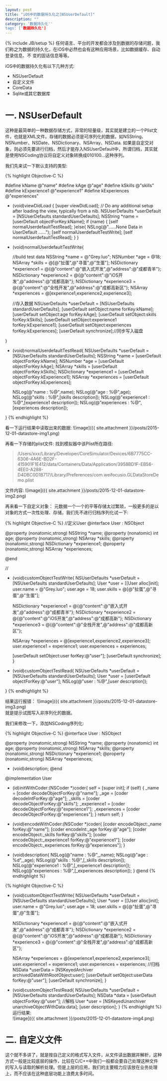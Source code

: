 ```yaml
---
layout: post
title: "iOS中的数据持久化之[NSUserDefault]"
description: ""
category: '数据持久化''
tags: ['数据持久化']
---
```

{% include JB/setup %}
任何语言、平台的开发都会涉及到数据的存储问题，我们称之为数据的持久化，在iOS中必然也会有这种应用场景，比如数据缓存、自动登录信息、不 变的固话信息等等。

iOS中的数据持久化有以下几种方式: 

* NSUserDefault
* 自定义文件
* CoreData
* Sqlite或其它数据库

# 一. NSUserDefault
这种是最简单的一种数据存储方式，非常的轻量级，其实就是建立的一个Plist文件，也就是XML文件。存储的数据必须是可序列化的数据，如NSString、NSNumber、NSDate、NSDictionary、NSArray、NSData.
如果是自定交对象，则必须先要进行归档，然后才能存入NSUserDefault中，所谓归档，其实就是使用NSCoding协议将自定义对象转换成010100...这种序列。

我们先来试一下默认支持的类型:

{% highlight Objective-C %}

#define kName @"name"
#define kAge  @"age"
#define kSkills @"skills"
#define kExperience1 @"experience1"
#define kExperiences @"experiences"


- (void)viewDidLoad {
    [super viewDidLoad];
    // Do any additional setup after loading the view, typically from a nib.
    NSUserDefaults *userDefault = [NSUserDefaults standardUserDefaults];
    NSString *name = [userDefault objectForKey:kName];
    if (name) {
        [self normalUserdefaultTestRead];
    }else{
        NSLog(@"......None Data in UserDefault ......");
        [self normalUserdefaultTestWrite];
        [self normalUserdefaultTestRead];
    }
}


- (void)normalUserdefaultTestWrite{
    
    //build test data
    NSString *name = @"Grey.luo";
    NSNumber *age = @18;
    NSArray *skills = @[@"扯蛋",@"寻蛋",@"生蛋"];
    NSDictionary *experience1 = @{@"content":@"嵌入式开发",@"address":@"成都青羊"};
    NSDictionary *experience2 = @{@"content":@"iOS开发",@"address":@"成都高新"};
    NSDictionary *experience3 = @{@"content":@"全栈开发",@"address":@"成都高新区"};
    NSArray *experiences = @[experience1,experience2,experience3];
    
    //存入数据
    NSUserDefaults *userDefault = [NSUserDefaults standardUserDefaults];
    [userDefault setObject:name forKey:kName];
    [userDefault setObject:age forKey:kAge];
    [userDefault setObject:skills forKey:kSkills];
    [userDefault setObject:experience1 forKey:kExperience1];
    [userDefault setObject:experiences forKey:kExperiences];
    [userDefault synchronize];//同步写入磁盘
    
}

- (void)normalUserdefaultTestRead{
    NSUserDefaults *userDefault = [NSUserDefaults standardUserDefaults];
    NSString *name = [userDefault objectForKey:kName];
    NSNumber *age = [userDefault objectForKey:kAge];
    NSArray *skills = [userDefault objectForKey:kSkills];
    NSDictionary *experience1 = [userDefault objectForKey:kExperience1];
    NSArray *experiences  = [userDefault objectForKey:kExperiences];
    
    NSLog(@"name : %@",name);
    NSLog(@"age : %@",age);
    NSLog(@"skills : %@",[skills description]);
    NSLog(@"experience1 : %@",[experience1 description]);
    NSLog(@"experiences : %@",[experiences description]);
    
}
{% endhighlight %}  

看一下运行结果中读取出来的数据:
![image]({{ site.attachment }}/posts/2015-12-01-datastore-img1.png)   

再看一下存储的plist文件:
找到模拟器中该Plist所在路径:
> /Users/xxx/Library/Developer/CoreSimulator/Devices/6B7775CC-6306-4A6E-BD2F-415901F1E412/data/Containers/Data/Application/3958BD1F-EB56-4EE0-A288-D4DBC0D1B717/Library/Preferences/com.weifocusio.GLDataStoreDemo.plist

文件内容:
![image]({{ site.attachment }}/posts/2015-12-01-datastore-img2.png)   


再来看一下自定义对象：
元数据一个一个的平等存储太过繁琐，一般更多的是以对象的方式一次性处理、存储，我们先不进行归档序列化试一下:

{% highlight Objective-C %}
//定义User
@interface User : NSObject

@property (nonatomic,strong) NSString *name;
@property (nonatomic)  int age;
@property (nonatomic,strong) NSArray *skills;
@property (nonatomic,strong) NSDictionary *experience1;
@property (nonatomic,strong) NSArray *experiences;

@end

//
- (void)customObjectTestWrite{
    NSUserDefaults *userDefault = [NSUserDefaults standardUserDefaults];
    User *user = [[User alloc]init];
    user.name = @"Grey.luo";
    user.age = 18;
    user.skills = @[@"扯蛋",@"寻蛋",@"生蛋"];
    
    NSDictionary *experience1 = @{@"content":@"嵌入式开发",@"address":@"成都青羊"};
    NSDictionary *experience2 = @{@"content":@"iOS开发",@"address":@"成都高新"};
    NSDictionary *experience3 = @{@"content":@"全栈开发",@"address":@"成都高新区"};

    NSArray *experiences = @[experience1,experience2,experience3];
    user.experience1 = experience1;
    user.experiences = experiences;
    
    
    [userDefault setObject:user forKey:@"user"];
    [userDefault synchronize];
}


- (void)customObjectTestRead{
    NSUserDefaults *userDefault = [NSUserDefaults standardUserDefaults];
    User *user = [userDefault objectForKey:@"user"];
    NSLog(@"user : %@",[user description]);
    
}
{% endhighlight %}  

结果运行报错：
![image]({{ site.attachment }}/posts/2015-12-01-datastore-img3.png)   
就是提示试图写入非序列化的数据。

我们来修改一下，添加NSCoding序列化:

{% highlight Objective-C %}
@interface User : NSObject<NSCoding>

@property (nonatomic,strong) NSString *name;
@property (nonatomic)  int age;
@property (nonatomic,strong) NSArray *skills;
@property (nonatomic,strong) NSDictionary *experience1;
@property (nonatomic,strong) NSArray *experiences;

- (void)description;
@end

@implementation User
- (id)initWithCoder:(NSCoder *)coder{
    self = [super init];
    if (self) {
        _name = [coder decodeObjectForKey:@"name"];
        _age = [coder decodeIntForKey:@"age"];
        _skills = [coder decodeObjectForKey:@"skills"];
        _experience1 = [coder decodeObjectForKey:@"experience1"];
        _experiences = [coder decodeObjectForKey:@"experiences"];
    }
    return self;
}

- (void)encodeWithCoder:(NSCoder *)coder{
    [coder encodeObject:_name forKey:@"name"];
    [coder encodeInt:_age forKey:@"age"];
    [coder encodeObject:_skills forKey:@"skills"];
    [coder encodeObject:_experience1 forKey:@"experience1"];
    [coder encodeObject:_experiences forKey:@"experiences"];
}

- (void)description{
    NSLog(@"name : %@",_name);
    NSLog(@"age : %d",_age);
    NSLog(@"skills : %@",[_skills description]);
    NSLog(@"experience1 : %@",[_experience1 description]);
    NSLog(@"experiences : %@",[_experiences description]);
}
@end
{% endhighlight %}  



{% highlight Objective-C %}
- (void)customObjectTestWrite{
    NSUserDefaults *userDefault = [NSUserDefaults standardUserDefaults];
    User *user = [[User alloc]init];
    user.name = @"Grey.luo";
    user.age = 18;
    user.skills = @[@"扯蛋",@"寻蛋",@"生蛋"];
    
    NSDictionary *experience1 = @{@"content":@"嵌入式开发",@"address":@"成都青羊"};
    NSDictionary *experience2 = @{@"content":@"iOS开发",@"address":@"成都高新"};
    NSDictionary *experience3 = @{@"content":@"全栈开发",@"address":@"成都高新区"};

    NSArray *experiences = @[experience1,experience2,experience3];
    user.experience1 = experience1;
    user.experiences = experiences;
    //归档
    NSData *userData = [NSKeyedArchiver archivedDataWithRootObject:user];
    [userDefault setObject:userData forKey:@"user"];
    [userDefault synchronize];
}


- (void)customObjectTestRead{
    NSUserDefaults *userDefault = [NSUserDefaults standardUserDefaults];
    NSData *data = [userDefault objectForKey:@"user"];
    //解档
    User *user = [NSKeyedUnarchiver unarchiveObjectWithData:data];
    [user description];
}
{% endhighlight %}  
运行结果:  
![image]({{ site.attachment }}/posts/2015-12-01-datastore-img4.png)   

# 二. 自定义文件
这个就不多讲了，就是按自己定义的格式写入文件，从文件读出数据并解析，这种方式一般是比较底层的操作，比较在C/C++中我们一般都会要自己处理这种文件的写入与读取的解析处理。但是上层的应用，我们的主要精力应该放在业务处理上，而不应该在这种底层功能上浪费太多时间。

